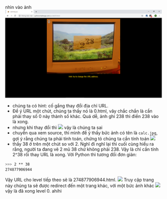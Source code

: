 nhìn vào ảnh
![](images/1.png)
- chúng ta có hint: cố gắng thay đổi địa chỉ URL.
- Để ý URL một chút, chúng ta thấy nó là 0.html, vây chắc chắn là cần phải thay số 0 này thành số khác. Quá dễ, ảnh ghi 238 thì điền 238 vào là xong.
- nhưng khi thay đổi thì 
![](images/2.png)
vậy là chúng ta sai
- chuyển qua xem source, thì mình để ý thấy bức ảnh có tên là `calc.jpg`, gợi ý rằng chúng ta phải tính toán, chứng tỏ chúng ta cần tính toán
![](images/3.png)
- thấy 38 ở trên một chút so với 2. Nghĩ đi nghĩ lại thì cuối cùng hiểu ra rằng, người ta đang vẽ 2 mũ 38 chứ không phải 238. Vậy là chỉ cần tính 2^38 rồi thay URL là xong. Với Python thì tương đối đơn giản:
```sh
>>> 2 ** 38
274877906944
```
Vậy URL cho level tiếp theo sẽ là 274877906944.html. 
![](images/4.png)
Truy cập trang này chúng ta sẽ được redirect đến một trang khác, với một bức ảnh khác
![](images/5.png)
vậy là đã xong level 0. ahihi
